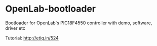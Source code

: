 # OpenLab-bootloader
Bootloader for OpenLab's PIC18F4550 controller with demo, software, driver etc

Tutorial: http://etiq.in/524
